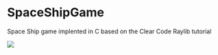 # SpaceShipGame
Space Ship game implented in C based on the Clear Code Raylib tutorial

![](https://github.com/SoykaffAddict/SpaceShipGame/pre_alpha.gif)
